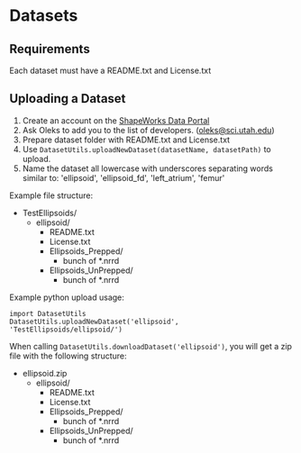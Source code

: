 
# Datasets

## Requirements

Each dataset must have a README.txt and License.txt


## Uploading a Dataset

1. Create an account on the [ShapeWorks Data Portal](http://cibc1.sci.utah.edu:8080/#?dialog=register)
2. Ask Oleks to add you to the list of developers. (oleks@sci.utah.edu)
3. Prepare dataset folder with README.txt and License.txt
4. Use `DatasetUtils.uploadNewDataset(datasetName, datasetPath)` to upload.
5. Name the dataset all lowercase with underscores separating words similar to: 'ellipsoid', 'ellipsoid_fd', 'left_atrium', 'femur'

Example file structure:
- TestEllipsoids/
  - ellipsoid/
    - README.txt
    - License.txt
    - Ellipsoids_Prepped/
      - bunch of \*.nrrd
    - Ellipsoids_UnPrepped/
      - bunch of \*.nrrd

Example python upload usage:
```
import DatasetUtils
DatasetUtils.uploadNewDataset('ellipsoid', 'TestEllipsoids/ellipsoid/')
```

When calling `DatasetUtils.downloadDataset('ellipsoid')`, you will get a zip file with the following structure:  
- ellipsoid.zip
  - ellipsoid/
    - README.txt
    - License.txt
    - Ellipsoids_Prepped/
      - bunch of \*.nrrd
    - Ellipsoids_UnPrepped/
      - bunch of \*.nrrd
